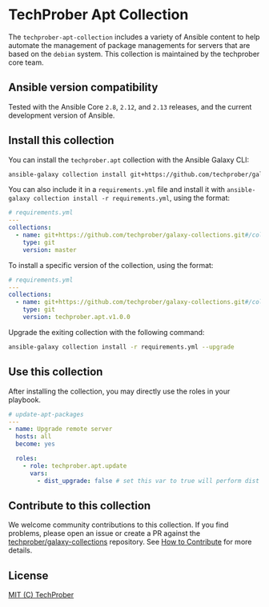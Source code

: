 # TechProber Apt Collection

The `techprober-apt-collection` includes a variety of Ansible content to help automate the management of package managements for servers that are based on the `debian` system. This collection is maintained by the techprober core team.

## Ansible version compatibility

Tested with the Ansible Core `2.8`, `2.12`, and `2.13` releases, and the current development version of Ansible.

## Install this collection

You can install the `techprober.apt` collection with the Ansible Galaxy CLI:

```bash
ansible-galaxy collection install git+https://github.com/techprober/galaxy-collections#/collections/apt,master
```

You can also include it in a `requirements.yml` file and install it with `ansible-galaxy collection install -r requirements.yml`, using the format:

```yaml
# requirements.yml
---
collections:
  - name: git+https://github.com/techprober/galaxy-collections.git#/collections/apt
    type: git
    version: master
```

To install a specific version of the collection, using the format:

```yaml
# requirements.yml
---
collections:
  - name: git+https://github.com/techprober/galaxy-collections.git#/collections/apt
    type: git
    version: techprober.apt.v1.0.0
```

Upgrade the exiting collection with the following command:

```bash
ansible-galaxy collection install -r requirements.yml --upgrade
```

## Use this collection

After installing the collection, you may directly use the roles in your playbook.

```yaml
# update-apt-packages
---
- name: Upgrade remote server
  hosts: all
  become: yes

  roles:
    - role: techprober.apt.update
      vars:
        - dist_upgrade: false # set this var to true will perform dist upgrade
```

## Contribute to this collection

We welcome community contributions to this collection. If you find problems, please open an issue or create a PR against the [techprober/galaxy-collections](https://github.com/techprober/galaxy-collections) repository. See [How to Contribute](https://github.com/techprober/galaxy-collections/blob/master/docs/contribute.md) for more details.

## License

[MIT (C) TechProber](https://github.com/yqlbu/TechProber/galaxy-collections/blob/master/LICENSE)
